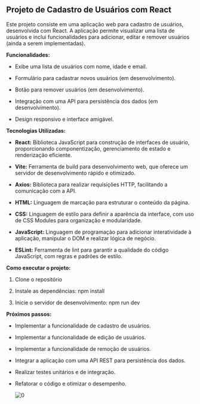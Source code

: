 Projeto de Cadastro de Usuários com React
-----------------------------------------

Este projeto consiste em uma aplicação web para cadastro de usuários, desenvolvida com React. A aplicação permite visualizar uma lista de usuários e inclui funcionalidades para adicionar, editar e remover usuários (ainda a serem implementadas).

**Funcionalidades:**

*   Exibe uma lista de usuários com nome, idade e email.
    
*   Formulário para cadastrar novos usuários (em desenvolvimento).
    
*   Botão para remover usuários (em desenvolvimento).
    
*   Integração com uma API para persistência dos dados (em desenvolvimento).
    
*   Design responsivo e interface amigável.
    

**Tecnologias Utilizadas:**

*   **React:** Biblioteca JavaScript para construção de interfaces de usuário, proporcionando componentização, gerenciamento de estado e renderização eficiente.
    
*   **Vite:** Ferramenta de build para desenvolvimento web, que oferece um servidor de desenvolvimento rápido e otimizado.
    
*   **Axios:** Biblioteca para realizar requisições HTTP, facilitando a comunicação com a API.
    
*   **HTML:** Linguagem de marcação para estruturar o conteúdo da página.
    
*   **CSS:** Linguagem de estilo para definir a aparência da interface, com uso de CSS Modules para organização e modularidade.
    
*   **JavaScript:** Linguagem de programação para adicionar interatividade à aplicação, manipular o DOM e realizar lógica de negócio.
    
*   **ESLint:** Ferramenta de lint para garantir a qualidade do código JavaScript, com regras e padrões de estilo.
    

**Como executar o projeto:**

1.  Clone o repositório
    
2.  Instale as dependências: npm install
    
3.  Inicie o servidor de desenvolvimento: npm run dev  
    

**Próximos passos:**

*   Implementar a funcionalidade de cadastro de usuários.
    
*   Implementar a funcionalidade de edição de usuários.
    
*   Implementar a funcionalidade de remoção de usuários.
    
*   Integrar a aplicação com uma API REST para persistência dos dados.
    
*   Realizar testes unitários e de integração.
    
*   Refatorar o código e otimizar o desempenho.

    ![0](https://github.com/user-attachments/assets/80e1e5ea-b0a0-478e-b346-87375470a0f0)

